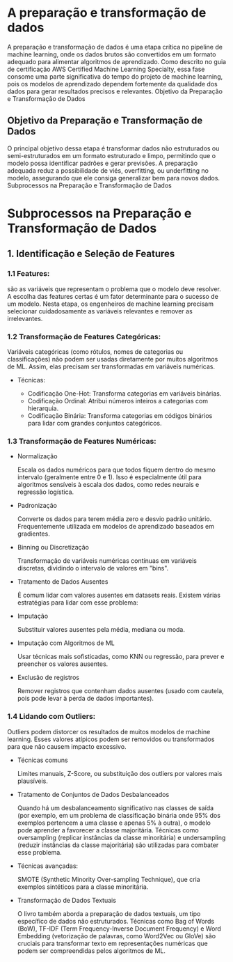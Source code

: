 # A preparação e transformação de dados

A preparação e transformação de dados é uma etapa crítica no pipeline de machine learning, onde os dados brutos são convertidos em um formato adequado para alimentar algoritmos de aprendizado. Como descrito no guia de certificação AWS Certified Machine Learning Specialty, essa fase consome uma parte significativa do tempo do projeto de machine learning, pois os modelos de aprendizado dependem fortemente da qualidade dos dados para gerar resultados precisos e relevantes.
Objetivo da Preparação e Transformação de Dados

## Objetivo da Preparação e Transformação de Dados

O principal objetivo dessa etapa é transformar dados não estruturados ou semi-estruturados em um formato estruturado e limpo, permitindo que o modelo possa identificar padrões e gerar previsões. A preparação adequada reduz a possibilidade de viés, overfitting, ou underfitting no modelo, assegurando que ele consiga generalizar bem para novos dados.
Subprocessos na Preparação e Transformação de Dados

# Subprocessos na Preparação e Transformação de Dados

## 1. Identificação e Seleção de Features

### 1.1 Features: 
são as variáveis que representam o problema que o modelo deve resolver. A escolha das features certas é um fator determinante para o sucesso de um modelo. Nesta etapa, os engenheiros de machine learning precisam selecionar cuidadosamente as variáveis relevantes e remover as irrelevantes.

### 1.2 Transformação de Features Categóricas:

Variáveis categóricas (como rótulos, nomes de categorias ou classificações) não podem ser usadas diretamente por muitos algoritmos de ML. Assim, elas precisam ser transformadas em variáveis numéricas.

* Técnicas:

    * Codificação One-Hot: Transforma categorias em variáveis binárias.
    * Codificação Ordinal: Atribui números inteiros a categorias com hierarquia.
    * Codificação Binária: Transforma categorias em códigos binários para lidar com grandes conjuntos categóricos.

### 1.3 Transformação de Features Numéricas:
* Normalização 

    Escala os dados numéricos para que todos fiquem dentro do mesmo intervalo (geralmente entre 0 e 1). Isso é especialmente útil para algoritmos sensíveis à escala dos dados, como redes neurais e regressão logística.

* Padronização 

    Converte os dados para terem média zero e desvio padrão unitário. Frequentemente utilizada em modelos de aprendizado baseados em gradientes.

* Binning ou Discretização

    Transformação de variáveis numéricas contínuas em variáveis discretas, dividindo o intervalo de valores em "bins".

* Tratamento de Dados Ausentes

    É comum lidar com valores ausentes em datasets reais. Existem várias estratégias para lidar com esse problema:

* Imputação 

   Substituir valores ausentes pela média, mediana ou moda.

* Imputação com Algoritmos de ML
   
   Usar técnicas mais sofisticadas, como KNN ou regressão, para prever e preencher os valores ausentes.

* Exclusão de registros

   Remover registros que contenham dados ausentes (usado com cautela, pois pode levar à perda de dados importantes).

### 1.4 Lidando com Outliers:

Outliers podem distorcer os resultados de muitos modelos de machine learning. Esses valores atípicos podem ser removidos ou transformados para que não causem impacto excessivo.

* Técnicas comuns

   Limites manuais, Z-Score, ou substituição dos outliers por valores mais plausíveis.

* Tratamento de Conjuntos de Dados Desbalanceados

  Quando há um desbalanceamento significativo nas classes de saída (por exemplo, em um problema de classificação binária onde 95% dos exemplos pertencem a uma classe e apenas 5% à outra), o modelo pode aprender a favorecer a classe majoritária. Técnicas como oversampling (replicar instâncias da classe minoritária) e undersampling (reduzir instâncias da classe majoritária) são utilizadas para combater esse problema.

* Técnicas avançadas: 

   SMOTE (Synthetic Minority Over-sampling Technique), que cria exemplos sintéticos para a classe minoritária.

* Transformação de Dados Textuais

  O livro também aborda a preparação de dados textuais, um tipo específico de dados não estruturados. Técnicas como Bag of Words (BoW), TF-IDF (Term Frequency-Inverse Document Frequency) e Word Embedding (vetorização de palavras, como Word2Vec ou GloVe) são cruciais para transformar texto em representações numéricas que podem ser compreendidas pelos algoritmos de ML.